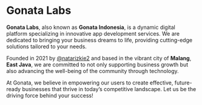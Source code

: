 # Gonata Labs

**Gonata Labs**, also known as **Gonata Indonesia**, is a dynamic digital platform specializing in innovative app development services. We are dedicated to bringing your business dreams to life, providing cutting-edge solutions tailored to your needs.

Founded in 2021 by [@natarizkie2](https://github.com/natarizkie2) and based in the vibrant city of **Malang**, **East Java**, we are committed to not only supporting business growth but also advancing the well-being of the community through technology.

At Gonata, we believe in empowering our users to create effective, future-ready businesses that thrive in today’s competitive landscape. Let us be the driving force behind your success!